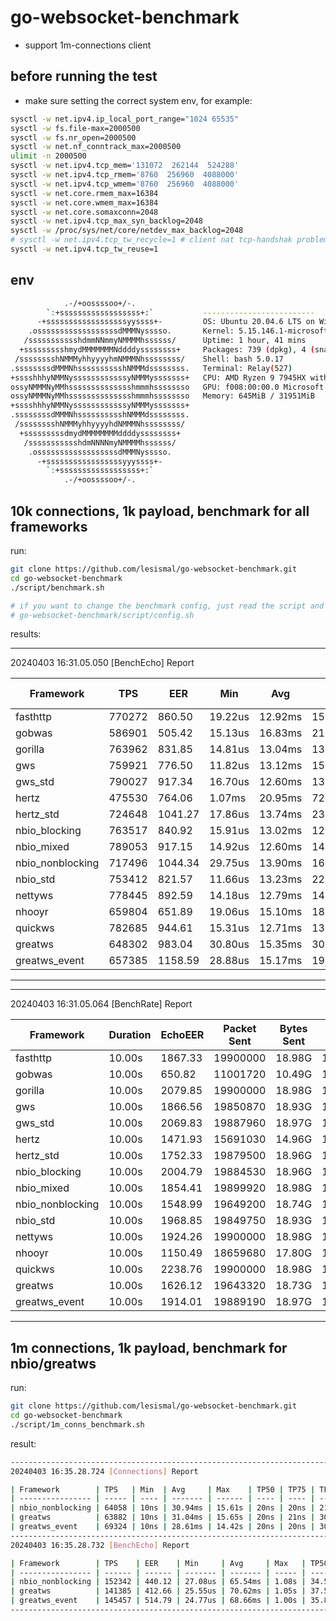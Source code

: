 # go-websocket-benchmark
- support 1m-connections client

## before running the test
- make sure setting the correct system env, for example:

```sh
sysctl -w net.ipv4.ip_local_port_range="1024 65535"
sysctl -w fs.file-max=2000500
sysctl -w fs.nr_open=2000500
sysctl -w net.nf_conntrack_max=2000500
ulimit -n 2000500
sysctl -w net.ipv4.tcp_mem='131072  262144  524288'
sysctl -w net.ipv4.tcp_rmem='8760  256960  4088000'
sysctl -w net.ipv4.tcp_wmem='8760  256960  4088000'
sysctl -w net.core.rmem_max=16384
sysctl -w net.core.wmem_max=16384
sysctl -w net.core.somaxconn=2048
sysctl -w net.ipv4.tcp_max_syn_backlog=2048
sysctl -w /proc/sys/net/core/netdev_max_backlog=2048
# sysctl -w net.ipv4.tcp_tw_recycle=1 # client nat tcp-handshak problem
sysctl -w net.ipv4.tcp_tw_reuse=1
```

## env
```sh
            .-/+oossssoo+/-.               
        `:+ssssssssssssssssss+:`           -------------------------
      -+ssssssssssssssssssyyssss+-         OS: Ubuntu 20.04.6 LTS on Windows 10 x86_64
    .ossssssssssssssssssdMMMNysssso.       Kernel: 5.15.146.1-microsoft-standard-WSL2
   /ssssssssssshdmmNNmmyNMMMMhssssss/      Uptime: 1 hour, 41 mins
  +ssssssssshmydMMMMMMMNddddyssssssss+     Packages: 739 (dpkg), 4 (snap)
 /sssssssshNMMMyhhyyyyhmNMMMNhssssssss/    Shell: bash 5.0.17
.ssssssssdMMMNhsssssssssshNMMMdssssssss.   Terminal: Relay(527)
+sssshhhyNMMNyssssssssssssyNMMMysssssss+   CPU: AMD Ryzen 9 7945HX with Radeon Graphics (32) @ 2.495GHz
ossyNMMMNyMMhsssssssssssssshmmmhssssssso   GPU: f008:00:00.0 Microsoft Corporation Device 008e
ossyNMMMNyMMhsssssssssssssshmmmhssssssso   Memory: 645MiB / 31951MiB
+sssshhhyNMMNyssssssssssssyNMMMysssssss+
.ssssssssdMMMNhsssssssssshNMMMdssssssss.
 /sssssssshNMMMyhhyyyyhdNMMMNhssssssss/
  +sssssssssdmydMMMMMMMMddddyssssssss+
   /ssssssssssshdmNNNNmyNMMMMhssssss/
    .ossssssssssssssssssdMMMNysssso.
      -+sssssssssssssssssyyyssss+-
        `:+ssssssssssssssssss+:`
            .-/+oossssoo+/-.
```



## 10k connections, 1k payload, benchmark for all frameworks
run:
```sh
git clone https://github.com/lesismal/go-websocket-benchmark.git
cd go-websocket-benchmark
./script/benchmark.sh

# if you want to change the benchmark config, just read the script and edit:
# go-websocket-benchmark/script/config.sh
```

results:

----------------------------------------------------------------------------------------------------
20240403 16:31.05.050 [BenchEcho] Report

| Framework        | TPS    | EER     | Min     | Avg     | Max      | TP50    | TP75    | TP90    | TP95    | TP99     | Used  | Total   | Success | Failed | Conns | Concurrency | Payload | CPU Min | CPU Avg | CPU Max | MEM Min | MEM Avg | MEM Max |
| ---------------- | ------ | ------- | ------- | ------- | -------- | ------- | ------- | ------- | ------- | -------- | ----- | ------- | ------- | ------ | ----- | ----------- | ------- | ------- | ------- | ------- | ------- | ------- | ------- |
| fasthttp         | 770272 | 860.50  | 19.22us | 12.92ms | 156.10ms | 11.08ms | 12.77ms | 19.26ms | 20.36ms | 32.31ms  | 2.60s | 2000000 | 2000000 | 0      | 10000 | 10000       | 1024    | 677.71  | 895.15  | 1136.53 | 335.48M | 335.48M | 335.48M |
| gobwas           | 586901 | 505.42  | 15.13us | 16.83ms | 219.14ms | 11.93ms | 18.49ms | 28.34ms | 48.72ms | 103.06ms | 3.41s | 2000000 | 2000000 | 0      | 10000 | 10000       | 1024    | 583.30  | 1161.22 | 1451.58 | 400.59M | 415.20M | 429.80M |
| gorilla          | 763962 | 831.85  | 14.81us | 13.04ms | 136.80ms | 10.97ms | 13.09ms | 19.61ms | 21.21ms | 48.99ms  | 2.62s | 2000000 | 2000000 | 0      | 10000 | 10000       | 1024    | 704.82  | 918.39  | 1131.96 | 288.24M | 288.24M | 288.24M |
| gws              | 759921 | 776.50  | 11.82us | 13.12ms | 156.34ms | 10.83ms | 14.53ms | 19.60ms | 21.46ms | 46.94ms  | 2.63s | 2000000 | 2000000 | 0      | 10000 | 10000       | 1024    | 760.20  | 978.65  | 1203.86 | 216.65M | 216.65M | 216.65M |
| gws_std          | 790027 | 917.34  | 16.70us | 12.60ms | 135.46ms | 10.59ms | 12.29ms | 19.02ms | 20.17ms | 51.95ms  | 2.53s | 2000000 | 2000000 | 0      | 10000 | 10000       | 1024    | 585.79  | 861.21  | 1136.64 | 217.44M | 217.44M | 217.44M |
| hertz            | 475530 | 764.06  | 1.07ms  | 20.95ms | 72.61ms  | 18.44ms | 22.35ms | 34.48ms | 36.80ms | 42.35ms  | 4.21s | 2000000 | 2000000 | 0      | 10000 | 10000       | 1024    | 164.81  | 622.37  | 780.84  | 523.80M | 556.98M | 590.17M |
| hertz_std        | 724648 | 1041.27 | 17.86us | 13.74ms | 236.25ms | 11.40ms | 12.99ms | 19.87ms | 22.16ms | 93.24ms  | 2.76s | 2000000 | 2000000 | 0      | 10000 | 10000       | 1024    | 0.00    | 695.93  | 1194.34 | 360.41M | 361.41M | 362.41M |
| nbio_blocking    | 763517 | 840.92  | 15.91us | 13.02ms | 125.83ms | 10.96ms | 13.41ms | 19.41ms | 20.61ms | 49.08ms  | 2.62s | 2000000 | 2000000 | 0      | 10000 | 10000       | 1024    | 693.08  | 907.96  | 1122.83 | 213.23M | 213.23M | 213.23M |
| nbio_mixed       | 789053 | 917.15  | 14.92us | 12.60ms | 148.03ms | 10.54ms | 12.94ms | 19.24ms | 20.27ms | 55.67ms  | 2.53s | 2000000 | 2000000 | 0      | 10000 | 10000       | 1024    | 603.90  | 860.33  | 1127.10 | 272.71M | 272.71M | 272.71M |
| nbio_nonblocking | 717496 | 1044.34 | 29.75us | 13.90ms | 168.11ms | 12.07ms | 13.85ms | 20.14ms | 21.29ms | 35.10ms  | 2.79s | 2000000 | 2000000 | 0      | 10000 | 10000       | 1024    | 0.00    | 687.04  | 1142.56 | 86.80M  | 95.38M  | 103.96M |
| nbio_std         | 753412 | 821.57  | 11.66us | 13.23ms | 223.49ms | 10.92ms | 13.05ms | 19.54ms | 21.57ms | 77.76ms  | 2.65s | 2000000 | 2000000 | 0      | 10000 | 10000       | 1024    | 719.26  | 917.04  | 1114.81 | 202.95M | 202.95M | 202.95M |
| nettyws          | 778445 | 892.59  | 14.18us | 12.79ms | 142.58ms | 10.86ms | 13.31ms | 19.36ms | 20.35ms | 27.50ms  | 2.57s | 2000000 | 2000000 | 0      | 10000 | 10000       | 1024    | 636.37  | 872.12  | 1127.89 | 189.11M | 189.11M | 189.11M |
| nhooyr           | 659804 | 651.89  | 19.06us | 15.10ms | 181.33ms | 11.14ms | 14.08ms | 24.10ms | 37.20ms | 107.87ms | 3.03s | 2000000 | 2000000 | 0      | 10000 | 10000       | 1024    | 24.98   | 1012.14 | 1515.70 | 386.97M | 386.97M | 386.97M |
| quickws          | 782685 | 944.61  | 15.31us | 12.71ms | 139.09ms | 10.78ms | 12.24ms | 19.28ms | 20.40ms | 41.09ms  | 2.56s | 2000000 | 2000000 | 0      | 10000 | 10000       | 1024    | 578.30  | 828.58  | 1086.75 | 150.31M | 150.31M | 150.31M |
| greatws          | 648302 | 983.04  | 30.80us | 15.35ms | 302.55ms | 13.35ms | 16.50ms | 21.74ms | 24.18ms | 62.52ms  | 3.08s | 2000000 | 2000000 | 0      | 10000 | 10000       | 1024    | 68.93   | 659.49  | 973.74  | 154.16M | 154.71M | 155.25M |
| greatws_event    | 657385 | 1158.59 | 28.88us | 15.17ms | 190.30ms | 13.45ms | 16.33ms | 21.33ms | 22.78ms | 31.36ms  | 3.04s | 2000000 | 2000000 | 0      | 10000 | 10000       | 1024    | 11.99   | 567.40  | 845.77  | 161.71M | 163.85M | 165.98M |
----------------------------------------------------------------------------------------------------
----------------------------------------------------------------------------------------------------
20240403 16:31.05.064 [BenchRate] Report

| Framework        | Duration | EchoEER | Packet Sent | Bytes Sent | Packet Recv | Bytes Recv | Conns | SendRate | Payload | CPU Min | CPU Avg | CPU Max | MEM Min | MEM Avg | MEM Max |
| ---------------- | -------- | ------- | ----------- | ---------- | ----------- | ---------- | ----- | -------- | ------- | ------- | ------- | ------- | ------- | ------- | ------- |
| fasthttp         | 10.00s   | 1867.33 | 19900000    | 18.98G     | 19868546    | 18.95G     | 10000 | 200      | 1024    | 1043.72 | 1064.01 | 1092.89 | 368.16M | 402.69M | 461.00M |
| gobwas           | 10.00s   | 650.82  | 11001720    | 10.49G     | 10675692    | 10.18G     | 10000 | 200      | 1024    | 1528.81 | 1640.33 | 1744.65 | 423.34M | 431.77M | 442.66M |
| gorilla          | 10.00s   | 2079.85 | 19900000    | 18.98G     | 19900000    | 18.98G     | 10000 | 200      | 1024    | 0.00    | 956.80  | 1078.91 | 328.34M | 397.06M | 464.05M |
| gws              | 10.00s   | 1866.56 | 19850870    | 18.93G     | 19850870    | 18.93G     | 10000 | 200      | 1024    | 0.00    | 1063.50 | 1207.03 | 245.38M | 251.12M | 259.20M |
| gws_std          | 10.00s   | 2069.83 | 19887960    | 18.97G     | 19887960    | 18.97G     | 10000 | 200      | 1024    | 0.00    | 960.85  | 1075.37 | 251.84M | 257.60M | 266.69M |
| hertz            | 10.00s   | 1471.93 | 15691030    | 14.96G     | 15521809    | 14.80G     | 10000 | 200      | 1024    | 1028.86 | 1054.52 | 1098.86 | 756.00M | 786.49M | 841.21M |
| hertz_std        | 10.00s   | 1752.33 | 19879500    | 18.96G     | 19821035    | 18.90G     | 10000 | 200      | 1024    | 1117.02 | 1131.13 | 1148.89 | 396.29M | 460.64M | 504.64M |
| nbio_blocking    | 10.00s   | 2004.79 | 19884530    | 18.96G     | 19884530    | 18.96G     | 10000 | 200      | 1024    | 0.00    | 991.85  | 1116.45 | 238.64M | 252.28M | 270.88M |
| nbio_mixed       | 10.00s   | 1854.41 | 19899920    | 18.98G     | 19881304    | 18.96G     | 10000 | 200      | 1024    | 1046.51 | 1072.11 | 1092.85 | 427.79M | 451.41M | 464.98M |
| nbio_nonblocking | 10.00s   | 1548.99 | 19649200    | 18.74G     | 19559255    | 18.65G     | 10000 | 200      | 1024    | 1217.77 | 1262.71 | 1285.73 | 136.00M | 158.42M | 181.10M |
| nbio_std         | 10.00s   | 1968.85 | 19849750    | 18.93G     | 19849750    | 18.93G     | 10000 | 200      | 1024    | 0.00    | 1008.19 | 1140.91 | 222.25M | 242.36M | 265.38M |
| nettyws          | 10.00s   | 1924.26 | 19900000    | 18.98G     | 19900000    | 18.98G     | 10000 | 200      | 1024    | 979.88  | 1034.16 | 1061.80 | 205.34M | 206.97M | 207.56M |
| nhooyr           | 10.00s   | 1150.49 | 18659680    | 17.80G     | 18534252    | 17.68G     | 10000 | 200      | 1024    | 1575.61 | 1610.99 | 1645.84 | 388.97M | 391.11M | 391.66M |
| quickws          | 10.00s   | 2238.76 | 19900000    | 18.98G     | 19900000    | 18.98G     | 10000 | 200      | 1024    | 0.00    | 888.89  | 1010.88 | 154.31M | 155.87M | 156.31M |
| greatws          | 10.00s   | 1626.12 | 19643320    | 18.73G     | 19581458    | 18.67G     | 10000 | 200      | 1024    | 1151.57 | 1204.18 | 1240.71 | 154.30M | 162.51M | 170.98M |
| greatws_event    | 10.00s   | 1914.01 | 19889190    | 18.97G     | 19858307    | 18.94G     | 10000 | 200      | 1024    | 984.68  | 1037.52 | 1058.69 | 154.58M | 163.28M | 177.87M |
----------------------------------------------------------------------------------------------------


## 1m connections, 1k payload, benchmark for nbio/greatws

run:
```sh
git clone https://github.com/lesismal/go-websocket-benchmark.git
cd go-websocket-benchmark
./script/1m_conns_benchmark.sh
```

result:
```sh
----------------------------------------------------------------------------------------------------
20240403 16:35.28.724 [Connections] Report

| Framework        | TPS   | Min  | Avg     | Max    | TP50 | TP75 | TP90 | TP95 | TP99  | Used   | Total   | Success | Failed | Concurrency |
| ---------------- | ----- | ---- | ------- | ------ | ---- | ---- | ---- | ---- | ----- | ------ | ------- | ------- | ------ | ----------- |
| nbio_nonblocking | 64058 | 10ns | 30.94ms | 15.61s | 20ns | 20ns | 21ns | 30ns | 31ns  | 15.61s | 1000000 | 1000000 | 0      | 2000        |
| greatws          | 63882 | 10ns | 31.04ms | 15.65s | 20ns | 21ns | 30ns | 40ns | 121ns | 15.65s | 1000000 | 1000000 | 0      | 2000        |
| greatws_event    | 69324 | 10ns | 28.61ms | 14.42s | 20ns | 20ns | 30ns | 31ns | 51ns  | 14.43s | 1000000 | 1000000 | 0      | 2000        |
----------------------------------------------------------------------------------------------------
20240403 16:35.28.732 [BenchEcho] Report

| Framework        | TPS    | EER    | Min     | Avg     | Max   | TP50    | TP75    | TP90     | TP95     | TP99     | Used   | Total   | Success | Failed | Conns   | Concurrency | Payload | CPU Min | CPU Avg | CPU Max | MEM Min | MEM Avg | MEM Max |
| ---------------- | ------ | ------ | ------- | ------- | ----- | ------- | ------- | -------- | -------- | -------- | ------ | ------- | ------- | ------ | ------- | ----------- | ------- | ------- | ------- | ------- | ------- | ------- | ------- |
| nbio_nonblocking | 152342 | 440.12 | 27.08us | 65.54ms | 1.08s | 34.59ms | 37.14ms | 133.20ms | 367.50ms | 453.01ms | 13.13s | 2000000 | 2000000 | 0      | 1000000 | 10000       | 1024    | 189.15  | 346.13  | 496.95  | 967.02M | 967.58M | 968.51M |
| greatws          | 141385 | 412.66 | 25.55us | 70.62ms | 1.05s | 37.50ms | 42.03ms | 143.13ms | 373.50ms | 463.37ms | 14.15s | 2000000 | 2000000 | 0      | 1000000 | 10000       | 1024    | 112.40  | 342.62  | 399.85  | 575.97M | 576.48M | 576.86M |
| greatws_event    | 145457 | 514.79 | 24.77us | 68.66ms | 1.00s | 35.80ms | 38.67ms | 140.22ms | 373.21ms | 453.04ms | 13.75s | 2000000 | 2000000 | 0      | 1000000 | 10000       | 1024    | 48.71   | 282.56  | 340.90  | 447.33M | 448.25M | 448.86M |
----------------------------------------------------------------------------------------------------
```